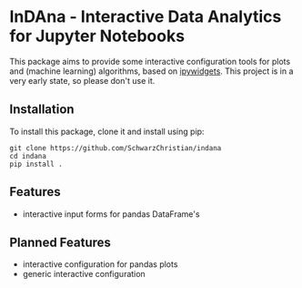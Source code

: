 # InDAna - Interactive Data Analytics for Jupyter Notebooks
This package aims to provide some interactive configuration tools for plots and (machine learning) algorithms, based on [ipywidgets](https://github.com/jupyter-widgets/ipywidgets). This project is in a very early state, so please don't use it.

## Installation
To install this package, clone it and install using pip:
```
git clone https://github.com/SchwarzChristian/indana
cd indana
pip install .
```

## Features
* interactive input forms for pandas DataFrame's

## Planned Features
* interactive configuration for pandas plots
* generic interactive configuration
